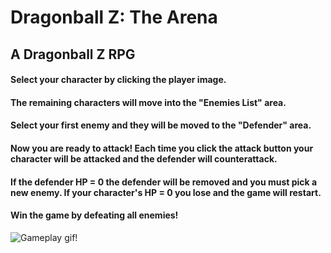 # Dragonball Z: The Arena
## A Dragonball Z RPG

#### Select your character by clicking the player image.

#### The remaining characters will move into the "Enemies List" area.

#### Select your first enemy and they will be moved to the "Defender" area.

#### Now you are ready to attack! Each time you click the attack button your character will be attacked and the defender will counterattack.

#### If the defender HP = 0 the defender will be removed and you must pick a new enemy. If your character's HP = 0 you lose and the game will restart.

#### Win the game by defeating all enemies!

![Gameplay gif!](https://github.com/nosidam48/RPG-Game/blob/master/assets/images/Dragonball%20Z%20Battle%20Zone.gif)
      
